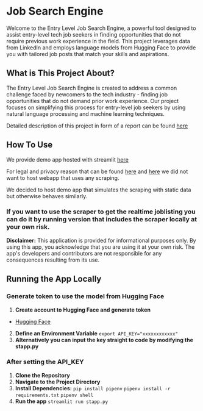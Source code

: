# Job Search Engine

Welcome to the Entry Level Job Search Engine, a powerful tool designed to assist entry-level tech job seekers in finding opportunities that do not require previous work experience in the field. This project leverages data from LinkedIn and employs language models from Hugging Face to provide you with tailored job posts that match your skills and aspirations.

## What is This Project About?

The Entry Level Job Search Engine is created to address a common challenge faced by newcomers to the tech industry - finding job opportunities that do not demand prior work experience. Our project focuses on simplifying this process for entry-level job seekers by using natural language processing and machine learning techniques.

Detailed description of this project in form of a report can be found [here](https://github.com/JuusoSaavalainen/miniprojektiDS/blob/main/miniprojektiDS.pdf)

## How To Use
We provide demo app hosted with streamlit [here](https://job-search-engine-demo.streamlit.app/)

For legal and privacy reason that can be found
[here](https://www.linkedin.com/robots.txt) and
[here](https://www.linkedin.com/legal/crawling-terms)
we did not want to host webapp that uses any scraping.

We decided to host demo app that simulates the scraping with static data but otherwise behaves similarly.

### If you want to use the scraper to get the realtime joblisting you can do it by running version that includes the scraper locally at your __own risk__.

**Disclaimer:**
This application is provided for informational purposes only. By using this app, you acknowledge that you are using it at your own risk. The app's developers and contributors are not responsible for any consequences resulting from its use.

## Running the App Locally 

### Generate token to use the model from Hugging Face
1. **Create account to Hugging Face and generate token**
 - [Hugging Face](https://huggingface.co/)
2. **Define an Environment Variable**
```export API_KEY="xxxxxxxxxxxx"```
3. **Alternatively you can input the key straight to code by modifying the stapp.py**

### After setting the API_KEY
1. **Clone the Repository**
2. **Navigate to the Project Directory**
3. **Install Dependencies:**
```pip install pipenv```
```pipenv install -r requirements.txt```
```pipenv shell```
5. **Run the app**
```streamlit run stapp.py```

